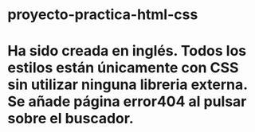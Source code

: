 # proyecto-practica-html-css

# Ha sido creada en inglés. Todos los estilos están únicamente con CSS sin utilizar ninguna libreria externa. Se añade página error404 al pulsar sobre el buscador.
